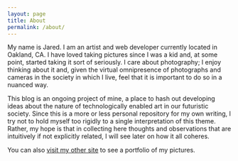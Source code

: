 ```yaml
---
layout: page
title: About
permalink: /about/
---
```


My name is Jared. I am an artist and web developer currently located in Oakland, CA.
I have loved taking pictures since I was a kid and, at some point, started taking it
sort of seriously. I care about photography; I enjoy thinking about it and, given the virtual omnipresence of photographs and cameras in the society in which I live, feel that it is important to do so in a nuanced way.

This blog is an ongoing project of mine, a place to hash out
developing ideas about the nature of technologically enabled art in our futuristic society. Since this is a more or less personal repository for my own writing, I try not to hold myself too rigidly to a single interpretation of this theme. Rather, my hope is that in collecting here thoughts and observations that are intuitively if not explicitly related, I will see later on how it all coheres.

You can also <a href="http://www.jaredradin.net">visit my other site</a> to see a portfolio of my pictures.
